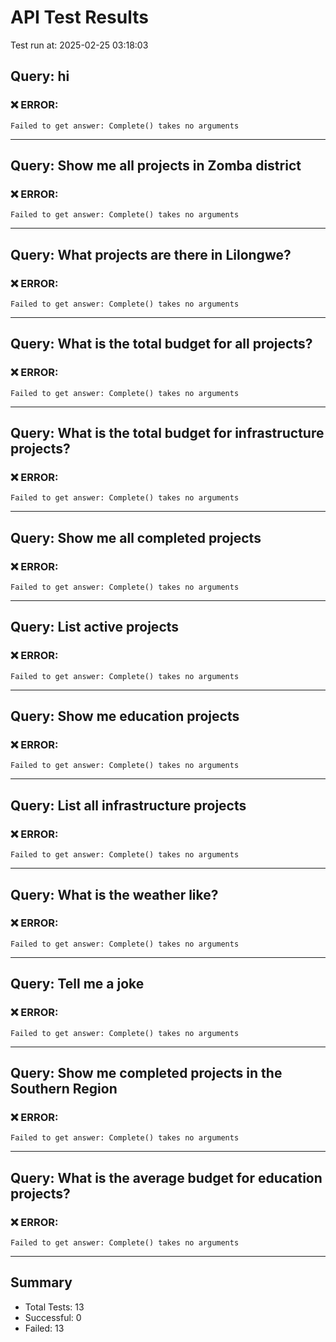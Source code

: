 # API Test Results

Test run at: 2025-02-25 03:18:03

## Query: hi

### ❌ ERROR:
```
Failed to get answer: Complete() takes no arguments
```

---

## Query: Show me all projects in Zomba district

### ❌ ERROR:
```
Failed to get answer: Complete() takes no arguments
```

---

## Query: What projects are there in Lilongwe?

### ❌ ERROR:
```
Failed to get answer: Complete() takes no arguments
```

---

## Query: What is the total budget for all projects?

### ❌ ERROR:
```
Failed to get answer: Complete() takes no arguments
```

---

## Query: What is the total budget for infrastructure projects?

### ❌ ERROR:
```
Failed to get answer: Complete() takes no arguments
```

---

## Query: Show me all completed projects

### ❌ ERROR:
```
Failed to get answer: Complete() takes no arguments
```

---

## Query: List active projects

### ❌ ERROR:
```
Failed to get answer: Complete() takes no arguments
```

---

## Query: Show me education projects

### ❌ ERROR:
```
Failed to get answer: Complete() takes no arguments
```

---

## Query: List all infrastructure projects

### ❌ ERROR:
```
Failed to get answer: Complete() takes no arguments
```

---

## Query: What is the weather like?

### ❌ ERROR:
```
Failed to get answer: Complete() takes no arguments
```

---

## Query: Tell me a joke

### ❌ ERROR:
```
Failed to get answer: Complete() takes no arguments
```

---

## Query: Show me completed projects in the Southern Region

### ❌ ERROR:
```
Failed to get answer: Complete() takes no arguments
```

---

## Query: What is the average budget for education projects?

### ❌ ERROR:
```
Failed to get answer: Complete() takes no arguments
```

---


## Summary

- Total Tests: 13
- Successful: 0
- Failed: 13
